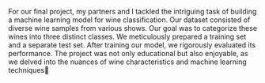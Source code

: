 For our final project, my partners and I tackled the intriguing task of building a machine learning model for wine classification. Our dataset consisted of diverse wine samples from various shows. Our goal was to categorize these wines into three distinct classes. We meticulously prepared a training set and a separate test set. After training our model, we rigorously evaluated its performance. The project was not only educational but also enjoyable, as we delved into the nuances of wine characteristics and machine learning techniques🍷
